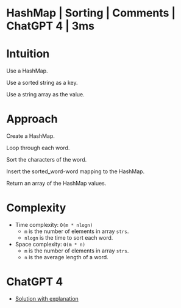 # HashMap | Sorting | Comments | ChatGPT 4 | 3ms

# Intuition

Use a HashMap.

Use a sorted string as a key.

Use a string array as the value.

# Approach

Create a HashMap.

Loop through each word.

Sort the characters of the word.

Insert the sorted_word-word mapping to the HashMap.

Return an array of the HashMap values.

# Complexity

- Time complexity: `O(m * nlogn)`
    - `m` is the number of elements in array `strs`.
    - `nlogn` is the time to sort each word.
- Space complexity: `O(m * n)`
    - `m` is the number of elements in array `strs`.
    - `n` is the average length of a word.

# ChatGPT 4

- [Solution with explanation](https://chat.openai.com/share/cc96cc7f-e4a3-40bb-af70-cc67b66db9e6)
